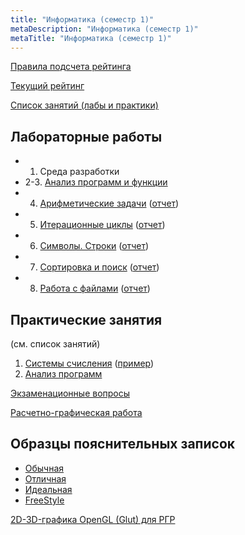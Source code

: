 ```yaml
---
title: "Информатика (семестр 1)"
metaDescription: "Информатика (семестр 1)"
metaTitle: "Информатика (семестр 1)"
---
```


[Правила подсчета рейтинга](http://ermak.cs.nstu.ru/cprog/tutor/AM1-rating.htm)

[Текущий рейтинг](https://yadi.sk/d/EPu2Eqd-dZCsv)

[Список занятий (лабы и практики)](http://ermak.cs.nstu.ru/cprog/tutor/AM1-lablist.htm)

## Лабораторные работы

- 1. Среда разработки
- 2-3. [Анализ программ и функции](/book/2/2.5#вопросы-без-ответов)
- 4. [Арифметические задачи](/book/4/4.2#лабораторный-практикум) ([отчет](http://ermak.cs.nstu.ru/cprog/tutor/%D0%90%D0%9C1-lab4.pdf))
- 5. [Итерационные циклы](/book/4/4.3#лабораторный-практикум) ([отчет](http://ermak.cs.nstu.ru/cprog/tutor/%D0%90%D0%9C1-lab5.pdf))
- 6. [Символы. Строки](/book/4/4.4#лабораторный-практикум) ([отчет](http://ermak.cs.nstu.ru/cprog/tutor/%D0%90%D0%9C1-lab6.pdf))
- 7. [Сортировка и поиск](/book/4/4.6#лабораторный-практикум) ([отчет](http://ermak.cs.nstu.ru/cprog/tutor/%D0%90%D0%9C1-lab7.pdf))
- 8. [Работа с файлами](/book/4/4.5) ([отчет](http://ermak.cs.nstu.ru/cprog/tutor/%D0%90%D0%9C1-lab7.pdf))

## Практические занятия

(см. список занятий)

1. [Системы счисления](/book/1/1.3) ([пример](http://ermak.cs.nstu.ru/cprog/tutor/1-1kr-example.JPG))
2. [Анализ программ](http://ermak.cs.nstu.ru/cprog/tutor/AM1-tsk22.htm)

[Экзаменационные вопросы](/tasks/exams/exam-1)

[Расчетно-графическая работа](/tasks/projects#1-графика-и-анимация)

## Образцы пояснительных записок

- [Обычная](http://ermak.cs.nstu.ru/cprog/tutor/rgr1-example0.pdf)
- [Отличная](http://ermak.cs.nstu.ru/cprog/tutor/rgr1-example1.pdf)
- [Идеальная](http://ermak.cs.nstu.ru/cprog/tutor/rgr1-example2.pdf)
- [FreeStyle](http://ermak.cs.nstu.ru/cprog/tutor/rgr1-example3.pdf)

[2D-3D-графика OpenGL (Glut) для РГР](https://yadi.sk/d/UtSLCdg-m3Mrc)
